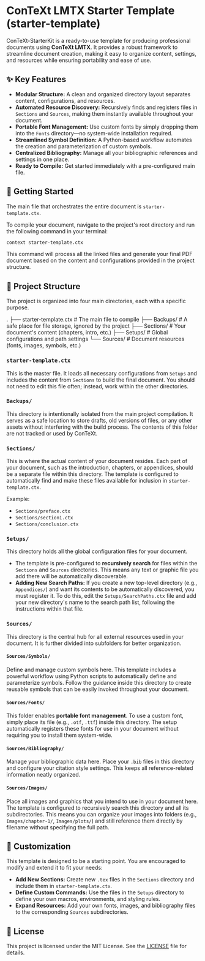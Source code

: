 # ConTeXt LMTX Starter Template (starter-template)

ConTeXt-StarterKit is a ready-to-use template for producing professional documents using **ConTeXt LMTX**. It provides a robust framework to streamline document creation, making it easy to organize content, settings, and resources while ensuring portability and ease of use.

## ✨ Key Features

-   **Modular Structure:** A clean and organized directory layout separates content, configurations, and resources.
-   **Automated Resource Discovery:** Recursively finds and registers files in `Sections` and `Sources`, making them instantly available throughout your document.
-   **Portable Font Management:** Use custom fonts by simply dropping them into the `Fonts` directory—no system-wide installation required.
-   **Streamlined Symbol Definition:** A Python-based workflow automates the creation and parameterization of custom symbols.
-   **Centralized Bibliography:** Manage all your bibliographic references and settings in one place.
-   **Ready to Compile:** Get started immediately with a pre-configured main file.

## 🚀 Getting Started

The main file that orchestrates the entire document is `starter-template.ctx`.

To compile your document, navigate to the project's root directory and run the following command in your terminal:

```bash
context starter-template.ctx
```

This command will process all the linked files and generate your final PDF document based on the content and configurations provided in the project structure.

## 📂 Project Structure

The project is organized into four main directories, each with a specific purpose.


.
├── starter-template.ctx   # The main file to compile
├── Backups/               # A safe place for file storage, ignored by the project
├── Sections/              # Your document's content (chapters, intro, etc.)
├── Setups/                # Global configurations and path settings
└── Sources/               # Document resources (fonts, images, symbols, etc.)

### `starter-template.ctx`

This is the master file. It loads all necessary configurations from `Setups` and includes the content from `Sections` to build the final document. You should not need to edit this file often; instead, work within the other directories.

### `Backups/`

This directory is intentionally isolated from the main project compilation. It serves as a safe location to store drafts, old versions of files, or any other assets without interfering with the build process. The contents of this folder are not tracked or used by ConTeXt.

### `Sections/`

This is where the actual content of your document resides. Each part of your document, such as the introduction, chapters, or appendices, should be a separate file within this directory. The template is configured to automatically find and make these files available for inclusion in `starter-template.ctx`.

Example:
- `Sections/preface.ctx`
- `Sections/section1.ctx`
- `Sections/conclusion.ctx`

### `Setups/`

This directory holds all the global configuration files for your document.

-   The template is pre-configured to **recursively search** for files within the `Sections` and `Sources` directories. This means any text or graphic file you add there will be automatically discoverable.
-   **Adding New Search Paths:** If you create a new top-level directory (e.g., `Appendices/`) and want its contents to be automatically discovered, you must register it. To do this, edit the `Setups/SearchPaths.ctx` file and add your new directory's name to the search path list, following the instructions within that file.

### `Sources/`

This directory is the central hub for all external resources used in your document. It is further divided into subfolders for better organization.

#### `Sources/Symbols/`

Define and manage custom symbols here. This template includes a powerful workflow using Python scripts to automatically define and parameterize symbols. Follow the guidance inside this directory to create reusable symbols that can be easily invoked throughout your document.

#### `Sources/Fonts/`

This folder enables **portable font management**. To use a custom font, simply place its file (e.g., `.otf`, `.ttf`) inside this directory. The setup automatically registers these fonts for use in your document without requiring you to install them system-wide.

#### `Sources/Bibliography/`

Manage your bibliographic data here. Place your `.bib` files in this directory and configure your citation style settings. This keeps all reference-related information neatly organized.

#### `Sources/Images/`

Place all images and graphics that you intend to use in your document here. The template is configured to recursively search this directory and all its subdirectories. This means you can organize your images into folders (e.g., `Images/chapter-1/`, `Images/plots/`) and still reference them directly by filename without specifying the full path.

## 🔧 Customization

This template is designed to be a starting point. You are encouraged to modify and extend it to fit your needs:

-   **Add New Sections:** Create new `.tex` files in the `Sections` directory and include them in `starter-template.ctx`.
-   **Define Custom Commands:** Use the files in the `Setups` directory to define your own macros, environments, and styling rules.
-   **Expand Resources:** Add your own fonts, images, and bibliography files to the corresponding `Sources` subdirectories.

## 📄 License

This project is licensed under the MIT License. See the [LICENSE](LICENSE) file for details.

